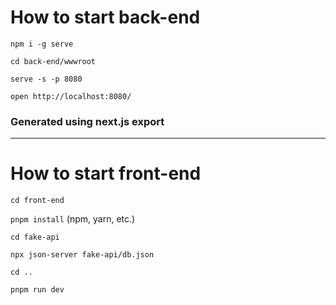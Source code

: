 # How to start back-end

`npm i -g serve`

`cd back-end/wwwroot`

`serve -s -p 8080`

`open http://localhost:8080/`

### Generated using next.js export

---

# How to start front-end

`cd front-end`

`pnpm install` (npm, yarn, etc.)

`cd fake-api`

`npx json-server fake-api/db.json`

`cd ..`

`pnpm run dev`
